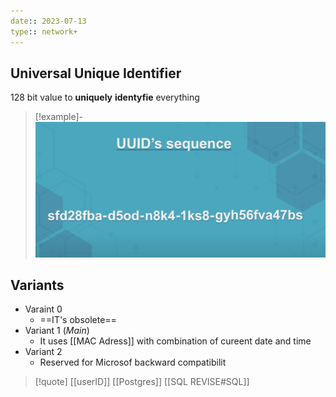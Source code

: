 ```yaml
---
date:: 2023-07-13
type:: network+
---
```

## Universal Unique Identifier

128 bit value to **uniquely** **identyfie** everything 
>[!example]-
>![UUIDSequence_visual.png](/static/UUIDSequence_visual.png)
## Variants 
- Varaint 0
	- ==IT's obsolete==
- Variant 1 (*Main*)
	- It uses [[MAC Adress]] with combination of cureent date and time 
- Variant 2 
	- Reserved for Microsof backward compatibilit


>[!quote] [[userID]] [[Postgres]] [[SQL REVISE#SQL]]